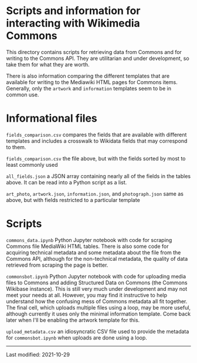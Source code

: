 # Scripts and information for interacting with Wikimedia Commons

This directory contains scripts for retrieving data from Commons and for writing to the Commons API. They are utilitarian and under development, so take them for what they are worth.

There is also information comparing the different templates that are available for writing to the Mediawiki HTML pages for Commons items. Generally, only the `artwork` and `information` templates seem to be in common use.

# Informational files

`fields_comparison.csv` compares the fields that are available with different templates and includes a crosswalk to Wikidata fields that may correspond to them.

`fields_comparison.csv` the file above, but with the fields sorted by most to least commonly used

`all_fields.json` a JSON array containing nearly all of the fields in the tables above. It can be read into a Python script as a list.

`art_photo`, `artwork.json`, `information.json`, and `photograph.json` same as above, but with fields restricted to a particular template

# Scripts

`commons_data.ipynb` Python Jupyter notebook with code for scraping Commons file MediaWiki HTML tables. There is also some code for acquiring technical metadata and some metadata about the file from the Commons API, although for the non-technical metadata, the quality of data retrieved from scraping the page is better.

`commonsbot.ipynb` Python Jupyter notebook with code for uploading media files to Commons and adding Structured Data on Commons (the Commons Wikibase instance). This is still very much under development and may not meet your needs at all. However, you may find it instructive to help understand how the confusing mess of Commons metadata all fit together. The final cell, which uploads multiple files using a loop, may be more useful, although currently it uses only the minimal information template. Come back later when I'll be enabling the artwork template for this.

`upload_metadata.csv` an idiosyncratic CSV file used to provide the metadata for `commonsbot.ipynb` when uploads are done using a loop.

----
Last modified: 2021-10-29